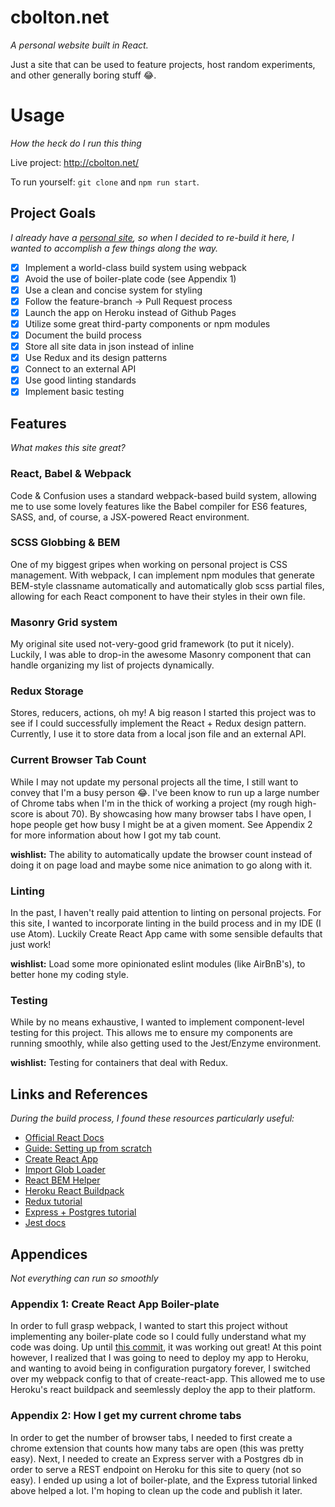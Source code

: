 # cbolton.net
_A personal website built in React._

Just a site that can be used to feature projects, host random experiments, and other generally boring stuff :joy:.

# Usage
_How the heck do I run this thing_

Live project: http://cbolton.net/

To run yourself: `git clone` and `npm run start`.

## Project Goals
_I already have a [personal site](http://cbolton.net), so when I decided to re-build it here, I wanted to accomplish a few things along the way._

- [x] Implement a world-class build system using webpack
- [x] Avoid the use of boiler-plate code (see Appendix 1)
- [x] Use a clean and concise system for styling
- [x] Follow the feature-branch -> Pull Request process
- [x] Launch the app on Heroku instead of Github Pages
- [x] Utilize some great third-party components or npm modules
- [x] Document the build process
- [x] Store all site data in json instead of inline
- [x] Use Redux and its design patterns
- [x] Connect to an external API
- [x] Use good linting standards
- [x] Implement basic testing

## Features
_What makes this site great?_

### React, Babel & Webpack
Code & Confusion uses a standard webpack-based build system, allowing me to use some lovely features like the Babel compiler for ES6 features, SASS, and, of course, a JSX-powered React environment.

### SCSS Globbing & BEM
One of my biggest gripes when working on personal project is CSS management. With webpack, I can implement npm modules that generate BEM-style classname automatically and automatically glob scss partial files, allowing for each React component to have their styles in their own file.

### Masonry Grid system
My original site used not-very-good grid framework (to put it nicely). Luckily, I was able to drop-in the awesome Masonry component that can handle organizing my list of projects dynamically.

### Redux Storage
Stores, reducers, actions, oh my! A big reason I started this project was to see if I could successfully implement the React + Redux design pattern. Currently, I use it to store data from a local json file and an external API.

### Current Browser Tab Count
While I may not update my personal projects all the time, I still want to convey that I'm a busy person :joy:. I've been know to run up a large number of Chrome tabs when I'm in the thick of working a project (my rough high-score is about 70). By showcasing how many browser tabs I have open, I hope people get how busy I might be at a given moment. See Appendix 2 for more information about how I got my tab count.

**wishlist:** The ability to automatically update the browser count instead of doing it on page load and maybe some nice animation to go along with it.

### Linting
In the past, I haven't really paid attention to linting on personal projects. For this site, I wanted to incorporate linting in the build process and in my IDE (I use Atom). Luckily Create React App came with some sensible defaults that just work!

**wishlist:** Load some more opinionated eslint modules (like AirBnB's), to better hone my coding style.

### Testing
While by no means exhaustive, I wanted to implement component-level testing for this project. This allows me to ensure my components are running smoothly, while also getting used to the Jest/Enzyme environment.

**wishlist:** Testing for containers that deal with Redux.


## Links and References
_During the build process, I found these resources particularly useful:_

* [Official React Docs](https://facebook.github.io/react)
* [Guide: Setting up from scratch](https://stanko.github.io/setting-up-webpack-babel-and-react-from-scratch/)
* [Create React App](https://github.com/facebookincubator/create-react-app)
* [Import Glob Loader](https://www.npmjs.com/package/import-glob-loader)
* [React BEM Helper](https://www.npmjs.com/package/react-bem-helper)
* [Heroku React Buildpack](https://blog.heroku.com/deploying-react-with-zero-configuration#new-zero-configuration-experience)
* [Redux tutorial](https://blog.tighten.co/react-101-using-redux)
* [Express + Postgres tutorial](http://mherman.org/blog/2016/03/13/designing-a-restful-api-with-node-and-postgres/#.WKFqKGQrJTY)
* [Jest docs](https://facebook.github.io/jest)


## Appendices
_Not everything can run so smoothly_

### Appendix 1: Create React App Boiler-plate
In order to full grasp webpack, I wanted to start this project without implementing any boiler-plate code so I could fully understand what my code was doing. Up until [this commit](https://github.com/cbolton97/codeandconfusion/tree/7d51a7da3629e95ef17d0f8b565d16cf0203a1f0), it was working out great! At this point however, I realized that I was going to need to deploy my app to Heroku, and wanting to avoid being in configuration purgatory forever, I switched over my webpack config to that of create-react-app. This allowed me to use Heroku's react buildpack and seemlessly deploy the app to their platform.

### Appendix 2: How I get my current chrome tabs
In order to get the number of browser tabs, I needed to first create a chrome extension that counts how many tabs are open (this was pretty easy). Next, I needed to create an Express server with a Postgres db in order to serve a REST endpoint on Heroku for this site to query (not so easy). I ended up using a lot of boiler-plate, and the Express tutorial linked above helped a lot. I'm hoping to clean up the code and publish it later.
